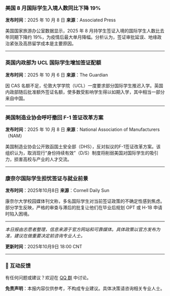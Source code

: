 ### 美国 8 月国际学生入境人数同比下降 19%

**发布时间**：2025 年 10 月 8 日
**来源**：Associated Press

美国国家旅游办公室数据显示，2025 年 8 月持学生签证入境的国际学生人数比去年同期下降约 19%，为疫情后最大单月降幅。分析认为，签证审批延误、地缘政治紧张及高昂留学成本是主要原因。

------

### 英国内政部为 UCL 国际学生增加签证配额

**发布时间**：2025 年 10 月 6 日
**来源**：The Guardian

因 CAS 名额不足，伦敦大学学院（UCL）一度要求部分国际学生推迟入学。英国内政部随后批准额外签证名额，使多数受影响学生得以如期入学，其中相当一部分来自中国。

------

### 美国制造业协会呼吁撤回 F-1 签证改革方案

**发布时间**：2025 年 10 月 8 日
**来源**：National Association of Manufacturers（NAM）

美国制造业协会公开致函国土安全部（DHS），反对拟议的F-1签证改革方案。该组织认为，取消现行“身份持续有效”（D/S）制度将削弱美国对国际学生的吸引力，损害高校与产业的人才交流。

------

### 康奈尔国际学生担忧签证与就业前景

**发布时间**：2025年10月8日
**来源**：Cornell Daily Sun

康奈尔大学校园媒体刊文称，多名国际学生对当前签证政策的不确定性感到焦虑。部分学生反映，严格的审查与滞后的批复让他们在毕业后规划 OPT 或 H-1B 申请时陷入困境。

------

*本日报由志愿者整理，信息来源于官方网站和可靠媒体。具体政策以官方发布为准，建议在做重要决定前咨询专业人士。*

**更新时间**：2025年10月9日 18:00 CNT

------

### 📮 互动反馈

有任何问题或建议？欢迎在 [QQ 群](https://home.vineshore.org/) 中讨论。

**免责声明**：本报内容仅供参考，不构成专业建议。具体决策请咨询相关专业人士。